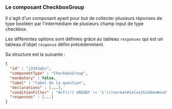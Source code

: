 ### Le composant CheckboxGroup

Il s'agit d'un composant ayant pour but de collecter plusieurs réponses de type booléen par l'intermédiare de plusieurs champ input de type checkbox.

Les différentes options sont définies grâce au tableau `responses` qui est un tableau d'objet `response` défini précédemment.

Sa structure est la suivante :

```json
{ 
  "id" : "j3343qhx",
  "componentType" : "CheckboxGroup",
  "mandatory" : false,
  "label" : "label de la question",
  "declarations" : [...],
  "conditionFilter" : "#if((!( $READY != '1')))normal#{else}hidden#end",
  "responses" : [...]
}
```